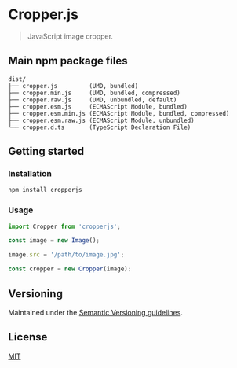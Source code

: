 # Cropper.js

> JavaScript image cropper.

## Main npm package files

```text
dist/
├── cropper.js         (UMD, bundled)
├── cropper.min.js     (UMD, bundled, compressed)
├── cropper.raw.js     (UMD, unbundled, default)
├── cropper.esm.js     (ECMAScript Module, bundled)
├── cropper.esm.min.js (ECMAScript Module, bundled, compressed)
├── cropper.esm.raw.js (ECMAScript Module, unbundled)
└── cropper.d.ts       (TypeScript Declaration File)
```

## Getting started

### Installation

```sh
npm install cropperjs
```

### Usage

```js
import Cropper from 'cropperjs';

const image = new Image();

image.src = '/path/to/image.jpg';

const cropper = new Cropper(image);
```

## Versioning

Maintained under the [Semantic Versioning guidelines](https://semver.org).

## License

[MIT](https://opensource.org/licenses/MIT)
